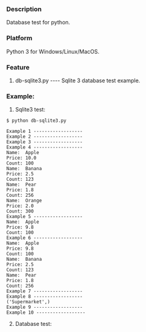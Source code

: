 ### Description

Database test for python.


### Platform

Python 3 for Windows/Linux/MacOS.


### Feature

1. db-sqlite3.py      ---- Sqlite 3 database test example.


### Example:

1. Sqlite3 test:

```console
$ python db-sqlite3.py

Example 1 ------------------
Example 2 ------------------
Example 3 ------------------
Example 4 ------------------
Name:  Apple
Price: 10.0
Count: 100
Name:  Banana
Price: 2.5
Count: 123
Name:  Pear
Price: 1.8
Count: 256
Name:  Orange
Price: 2.0
Count: 300
Example 5 ------------------
Name:  Apple
Price: 9.8
Count: 100
Example 6 ------------------
Name:  Apple
Price: 9.8
Count: 100
Name:  Banana
Price: 2.5
Count: 123
Name:  Pear
Price: 1.8
Count: 256
Example 7 ------------------
Example 8 ------------------
('Supermarket',)
Example 9 ------------------
Example 10 ------------------
```

2. Database test:

```console

```
